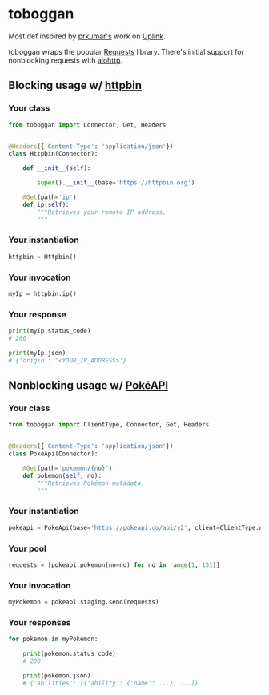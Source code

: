 # toboggan

Most def inspired by [prkumar's](https://github.com/prkumar) work on [Uplink](https://github.com/prkumar/uplink).

toboggan wraps the popular [Requests](https://github.com/psf/requests) library.  There's initial support for nonblocking requests with [aiohttp](https://github.com/aio-libs/aiohttp).

## Blocking usage w/ [httpbin](https://github.com/postmanlabs/httpbin)

### Your class

``` python
from toboggan import Connector, Get, Headers


@Headers({'Content-Type': 'application/json'})
class Httpbin(Connector):

	def __init__(self):

		super().__init__(base='https://httpbin.org')

	@Get(path='ip')
	def ip(self):
		"""Retrieves your remote IP address.
		"""
```

### Your instantiation

``` python
httpbin = Httpbin()
```

### Your invocation

``` python
myIp = httpbin.ip()
```

### Your response

``` python
print(myIp.status_code)
# 200

print(myIp.json)
# {'origin': '<YOUR_IP_ADDRESS>'}
```

## Nonblocking usage w/ [PokéAPI](https://pokeapi.co/)

### Your class

``` python
from toboggan import ClientType, Connector, Get, Headers


@Headers({'Content-Type': 'application/json'})
class PokeApi(Connector):

	@Get(path='pokemon/{no}')
	def pokemon(self, no):
		"""Retrieves Pokémon metadata.
		"""
```

### Your instantiation

``` python
pokeapi = PokeApi(base='https://pokeapi.co/api/v2', client=ClientType.nonblock)
```

### Your pool

``` python
requests = [pokeapi.pokemon(no=no) for no in range(1, 151)]
```

### Your invocation

``` python
myPokemon = pokeapi.staging.send(requests)
```

### Your responses

``` python
for pokemon in myPokemon:

	print(pokemon.status_code)
	# 200

	print(pokemon.json)
	# {'abilities': [{'ability': {'name': ...}, ...]}
```